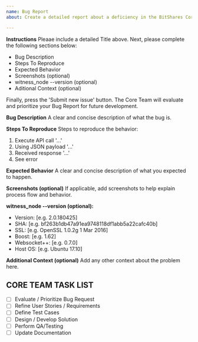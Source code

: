 ```yaml
---
name: Bug Report
about: Create a detailed report about a deficiency in the BitShares Core implementation.

---
```


**Instructions**
Pleaae include a detailed Title above. Next, please complete the following sections below:
* Bug Description
* Steps To Reproduce
* Expected Behavior
* Screenshots (optional)
* witness_node --version (optional)
* Aditional Context (optional)

Finally, press the 'Submit new issue' button. The Core Team will evaluate and prioritize your Bug Report for future development. 

**Bug Description**
A clear and concise description of what the bug is.

**Steps To Reproduce**
Steps to reproduce the behavior:
1. Execute API call '...'
2. Using JSON payload '...'
3. Received response '...'
4. See error

**Expected Behavior**
A clear and concise description of what you expected to happen.

**Screenshots (optional)**
If applicable, add screenshots to help explain process flow and behavior.

**witness_node --version (optional):**
 - Version: [e.g. 2.0.180425]
 - SHA: [e.g. bf263b1db47a91ea9748118df1abb5a22cafc40b]
 - SSL: [e.g. OpenSSL 1.0.2g  1 Mar 2016]
 - Boost: [e.g. 1.62]
 - Websocket++: [e.g. 0.7.0]
 - Host OS: [e.g. Ubuntu 17.10]

**Additional Context (optional)**
Add any other context about the problem here.

## CORE TEAM TASK LIST
- [ ] Evaluate / Prioritize Bug Request
- [ ] Refine User Stories / Requirements
- [ ] Define Test Cases
- [ ] Design / Develop Solution
- [ ] Perform QA/Testing
- [ ] Update Documentation
